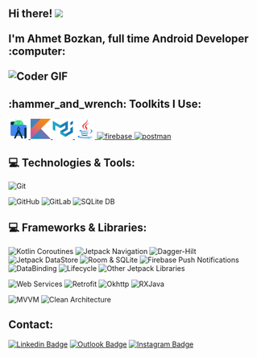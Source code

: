 <h2 align="left">
 <abc>
  <br>Hi there! <img src="https://user-images.githubusercontent.com/42378118/110234147-e3259600-7f4e-11eb-95be-0c4047144dea.gif" width="30"><br>
  <br> I'm Ahmet Bozkan, full time Android Developer :computer:<br>
  <br>
    <img src="https://media.giphy.com/media/SWoSkN6DxTszqIKEqv/giphy.gif" alt="Coder GIF" width="500">
 </abc>
</h2> 

<h2 align="left">:hammer_and_wrench: Toolkits I Use:</h2>
<p align="left">
    <a href="https://developer.android.com/" target="_blank"> <img src="https://github.com/devicons/devicon/blob/master/icons/androidstudio/androidstudio-original.svg" alt="android" width="40" height="40"/> </a>
    <a href="https://kotlinlang.org/" target="_blank"> <img src="https://github.com/devicons/devicon/blob/master/icons/kotlin/kotlin-original.svg" alt="kotlin" width="40" height="40"/> </a>
 <a href="https://material.io/" target="_blank"> <img src="https://github.com/devicons/devicon/blob/master/icons/materialui/materialui-original.svg" alt="material-ui" width="40" height="40"/> </a>
<a href="https://developer.oracle.com/java/" target="_blank"> <img src="https://github.com/devicons/devicon/blob/master/icons/java/java-original.svg" alt="java" width="40" height="40"/> </a>
    <a href="https://firebase.google.com/" target="_blank"> <img src="https://www.vectorlogo.zone/logos/firebase/firebase-icon.svg" alt="firebase" width="40" height="40"/> </a>
    <a href="https://www.postman.com/" target="_blank"> <img src="https://www.vectorlogo.zone/logos/getpostman/getpostman-icon.svg" alt="postman" width="40" height="40"/> </a>
</p>

<h2 align="left">💻 Technologies & Tools:</h2>

![Git](https://img.shields.io/badge/-Git-black?style=flat-square&logo=git)

  ![GitHub](https://img.shields.io/badge/-GitHub-181717?style=flat-square&logo=github)
  ![GitLab](https://img.shields.io/badge/-GitLab-FCA121?style=flat-square&logo=gitlab)
  ![SQLite DB](https://img.shields.io/badge/-SQLite-blue)

<h2 align="left">💻 Frameworks & Libraries:</h2>

  ![Kotlin Coroutines](https://img.shields.io/badge/-Kotlin%20Coroutines-orange)
  ![Jetpack Navigation](https://img.shields.io/badge/-Jetpack%20Navigation-green)
  ![Dagger-Hilt](https://img.shields.io/badge/-Dagger%20--%20Hilt-yellowgreen)
  ![Jetpack DataStore](https://img.shields.io/badge/-JetPack%20DataStore-yellow)
  ![Room & SQLite](https://img.shields.io/badge/-Room%20%26%20SQLite-red)
  ![Firebase Push Notifications](https://img.shields.io/badge/-Firebase%20Push%20Notifications-lightgrey)
  ![DataBinding](https://img.shields.io/badge/-Databinding-brightgreen)
  ![Lifecycle](https://img.shields.io/badge/-Lifecycle-green)
  ![Other Jetpack Libraries](https://img.shields.io/badge/-Other%20Jetpack%20Libraries-red)
  
  ![Web Services](https://img.shields.io/badge/-Web%20Services%20%26%20Rest%20APIs-yellowgreen)
  ![Retrofit](https://img.shields.io/badge/-Retrofit-yellow)
  ![Okhttp](https://img.shields.io/badge/-Okhttp-orange)
  ![RXJava](https://img.shields.io/badge/-RxJava-red)
  
  ![MVVM](https://img.shields.io/badge/-MVVM-lightgrey)
  ![Clean Architecture](https://img.shields.io/badge/-Clean%20Architecture-red)
  

<h2 align="left">Contact:</h2>

[![Linkedin Badge](https://img.shields.io/badge/-AhmetBozkan-blue?style=flat-square&logo=Linkedin&logoColor=white&link=https://www.linkedin.com/in/imsivram1999/)](https://www.linkedin.com/in/ahmet-bozkan-295162187/)
[![Outlook Badge](https://img.shields.io/badge/email--000?style=social&logo=microsoft-outlook&logoColor=0078d4&link=mailto:ahmetbozkan@outlook.com)](ahmetbozkan@outlook.com)
[![Instagram Badge](https://img.shields.io/badge/-@ahmetbzkk_-D7008A?style=flat-square&labelColor=D7008A&logo=Instagram&logoColor=white&link=https://www.instagram.com/ahmetbzkk_/)](https://www.instagram.com/ahmetbzkk_/)
